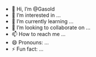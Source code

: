 - 👋 Hi, I’m @Gasold
- 👀 I’m interested in ...
- 🌱 I’m currently learning ...
- 💞️ I’m looking to collaborate on ...
- 📫 How to reach me ...
- 😄 Pronouns: ...
- ⚡ Fun fact: ...

<!---
Gasold/Gasold is a ✨ special ✨ repository because its `README.md` (this file) appears on your GitHub profile.
You can click the Preview link to take a look at your changes.
--->
